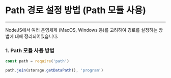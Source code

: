 Path 경로 설정 방법 (Path 모듈 사용)
============   
* * *   
NodeJS에서 여러 운영체제 (MacOS, Windows 등)를 고려하여 경로를 설정하는 방법에 대해 정리되어있습니다.

### 1. Path 모듈 사용 방법

``` javascript
const path = require('path')

path.join(storage.getDataPath(), 'program')
```